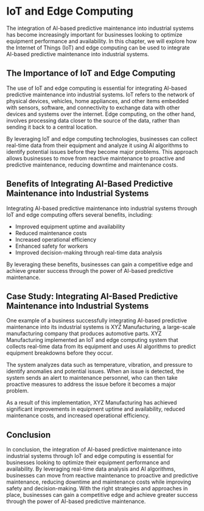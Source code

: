 IoT and Edge Computing
=======================================================================================================

The integration of AI-based predictive maintenance into industrial systems has become increasingly important for businesses looking to optimize equipment performance and availability. In this chapter, we will explore how the Internet of Things (IoT) and edge computing can be used to integrate AI-based predictive maintenance into industrial systems.

The Importance of IoT and Edge Computing
----------------------------------------

The use of IoT and edge computing is essential for integrating AI-based predictive maintenance into industrial systems. IoT refers to the network of physical devices, vehicles, home appliances, and other items embedded with sensors, software, and connectivity to exchange data with other devices and systems over the internet. Edge computing, on the other hand, involves processing data closer to the source of the data, rather than sending it back to a central location.

By leveraging IoT and edge computing technologies, businesses can collect real-time data from their equipment and analyze it using AI algorithms to identify potential issues before they become major problems. This approach allows businesses to move from reactive maintenance to proactive and predictive maintenance, reducing downtime and maintenance costs.

Benefits of Integrating AI-Based Predictive Maintenance into Industrial Systems
-------------------------------------------------------------------------------

Integrating AI-based predictive maintenance into industrial systems through IoT and edge computing offers several benefits, including:

* Improved equipment uptime and availability
* Reduced maintenance costs
* Increased operational efficiency
* Enhanced safety for workers
* Improved decision-making through real-time data analysis

By leveraging these benefits, businesses can gain a competitive edge and achieve greater success through the power of AI-based predictive maintenance.

Case Study: Integrating AI-Based Predictive Maintenance into Industrial Systems
-------------------------------------------------------------------------------

One example of a business successfully integrating AI-based predictive maintenance into its industrial systems is XYZ Manufacturing, a large-scale manufacturing company that produces automotive parts. XYZ Manufacturing implemented an IoT and edge computing system that collects real-time data from its equipment and uses AI algorithms to predict equipment breakdowns before they occur.

The system analyzes data such as temperature, vibration, and pressure to identify anomalies and potential issues. When an issue is detected, the system sends an alert to maintenance personnel, who can then take proactive measures to address the issue before it becomes a major problem.

As a result of this implementation, XYZ Manufacturing has achieved significant improvements in equipment uptime and availability, reduced maintenance costs, and increased operational efficiency.

Conclusion
----------

In conclusion, the integration of AI-based predictive maintenance into industrial systems through IoT and edge computing is essential for businesses looking to optimize their equipment performance and availability. By leveraging real-time data analysis and AI algorithms, businesses can move from reactive maintenance to proactive and predictive maintenance, reducing downtime and maintenance costs while improving safety and decision-making. With the right strategies and approaches in place, businesses can gain a competitive edge and achieve greater success through the power of AI-based predictive maintenance.
